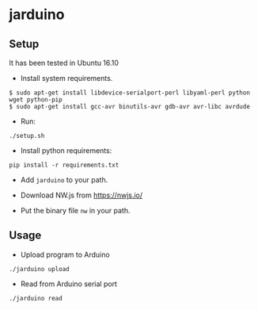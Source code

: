 # jarduino

Setup
--

It has been tested in Ubuntu 16.10

 - Install system requirements.

```
$ sudo apt-get install libdevice-serialport-perl libyaml-perl python wget python-pip 
$ sudo apt-get install gcc-avr binutils-avr gdb-avr avr-libc avrdude
```

- Run:

```
./setup.sh
```

- Install python requirements:

```
pip install -r requirements.txt
```

- Add `jarduino` to your path.

- Download NW.js from https://nwjs.io/

- Put the binary file `nw` in your path.

Usage 
--

- Upload program to Arduino

```
./jarduino upload
```

- Read from Arduino serial port

```
./jarduino read
```
